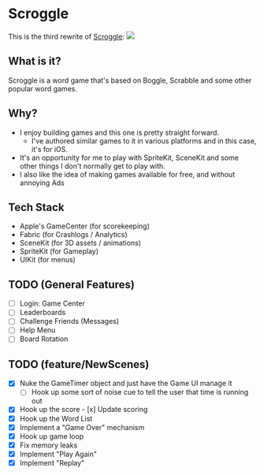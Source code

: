 # Scroggle

This is the third rewrite of [Scroggle](https://itunes.apple.com/us/app/scroggle/id994899163?mt=8):
<img src="https://is4-ssl.mzstatic.com/image/thumb/Purple62/v4/d2/73/73/d27373cd-0df0-f515-8fb8-c2d811ceec54/pr_source.png/434x0w.jpg">

## What is it?
Scroggle is a word game that's based on Boggle, Scrabble and some other popular word games.

## Why?
- I enjoy building games and this one is pretty straight forward.  
    - I've authored similar games to it in various platforms and in this case, it's for iOS.  
- It's an opportunity for me to play with SpriteKit, SceneKit and some other things I don't normally get to play with.
- I also like the idea of making games available for free, and without annoying Ads

## Tech Stack
- Apple's GameCenter (for scorekeeping)
- Fabric (for Crashlogs / Analytics)
- SceneKit (for 3D assets / animations)
- SpriteKit (for Gameplay)
- UIKit (for menus)

## TODO (General Features)
- [ ] Login: Game Center
- [ ] Leaderboards
- [ ] Challenge Friends (Messages)
- [ ] Help Menu
- [ ] Board Rotation

## TODO (feature/NewScenes)
- [x] Nuke the GameTimer object and just have the Game UI manage it
    - [ ] Hook up some sort of noise cue to tell the user that time is running out
- [x] Hook up the score
        - [x] Update scoring
- [x] Hook up the Word List
- [x] Implement a "Game Over" mechanism
- [x] Hook up game loop
- [x] Fix memory leaks
- [x] Implement "Play Again"
- [x] Implement "Replay"
